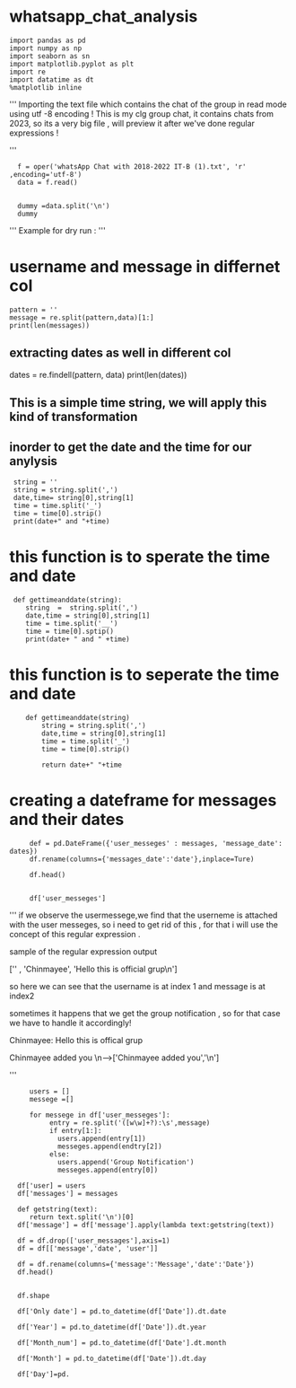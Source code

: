 # whatsapp_chat_analysis

    import pandas as pd 
    import numpy as np 
    import seaborn as sn
    import matplotlib.pyplot as plt 
    import re
    import datatime as dt 
    %matplotlib inline 


'''
Importing the text file which contains the chat of the group in  read mode using utf -8 encoding ! 
This is my clg group chat, it contains chats from 2023, so its a very big file , will preview it after we've done regular expressions ! 



'''

      f = oper('whatsApp Chat with 2018-2022 IT-B (1).txt', 'r' ,encoding='utf-8')
      data = f.read()


      dummy =data.split('\n')
      dummy 

'''
Example for dry run :
'''


# username  and message in differnet col 

    pattern = ''
    message = re.split(pattern,data)[1:]
    print(len(messages))

## extracting dates as well in different col 

   dates = re.findell(pattern, data)
   print(len(dates))

##  This is a simple time string, we will apply this kind of transformation 
## inorder to get the date and the time for our anylysis 


     string = ''
     string = string.split(',')
     date,time= string[0],string[1]
     time = time.split('_')
     time = time[0].strip()
     print(date+" and "+time)


# this function is to sperate the time and date 

     def gettimeanddate(string):
        string  =  string.split(',')
        date,time = string[0],string[1]
        time = time.split('__')
        time = time[0].sptip()
        print(date+ " and " +time)

# this function is to seperate the time and date 

        def gettimeanddate(string)
            string = string.split(',')
            date,time = string[0],string[1]
            time = time.split('_')
            time = time[0].strip()

            return date+" "+time

# creating a dateframe for messages and their dates 

         def = pd.DateFrame({'user_messeges' : messages, 'message_date': dates})
         df.rename(columns={'messages_date':'date'},inplace=Ture)

         df.head()


         df['user_messeges']

'''
if we observe the usermessege,we find that the userneme is attached with the user messeges, so i need to get rid of this , for that i will use the concept of this regular expression .

  sample of the regular expression output 

   ['' , 'Chinmayee', 'Hello this is official grup\n']

  so here we can see that the username is at index 1 and message is at index2

  sometimes it happens that we get the group notification , so for that case we have to handle it accordingly!


 Chinmayee: Hello this is offical grup 

  Chinmayee added you \n-->['Chinmayee added you','\n']

         
         
         
         
  '''

         users = []
         messege =[]

         for messege in df['user_messeges']:
              entry = re.split('([w\w]+?):\s',message)
              if entry[1:]:
                users.append(entry[1])
                messeges.append(endtry[2])
              else:
                users.append('Group Notification')
                messeges.append(entry[0])

      df['user] = users
      df['messages'] = messages

      def getstring(text):
         return text.split('\n')[0]
      df['message'] = df['message'].apply(lambda text:getstring(text))

      df = df.drop(['user_messages'],axis=1)
      df = df[['message','date', 'user']]

      df = df.rename(columns={'message':'Message','date':'Date'})
      df.head()


      df.shape

      df['Only date'] = pd.to_datetime(df['Date']).dt.date

      df['Year'] = pd.to_datetime(df['Date']).dt.year

      df['Month_num'] = pd.to_datetime(df['Date'].dt.month

      df['Month'] = pd.to_datetime(df['Date']).dt.day

      df['Day']=pd.

              
